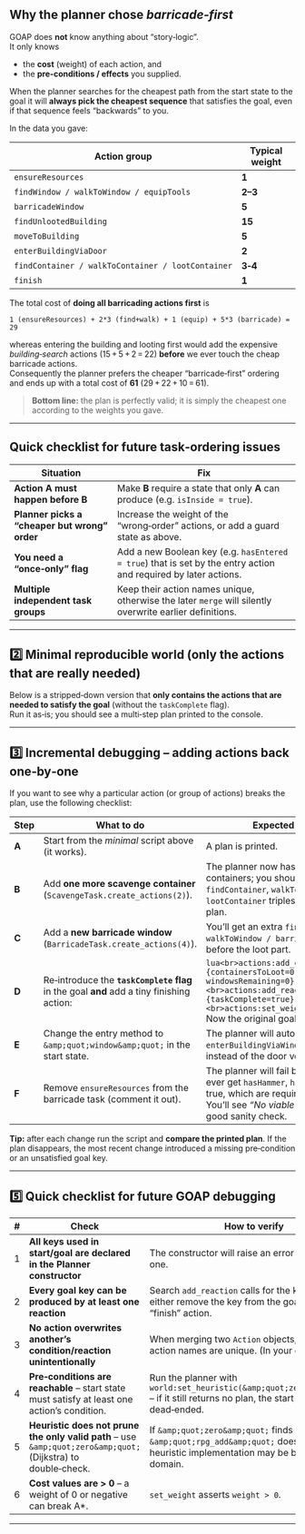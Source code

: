 ## Why the planner chose *barricade‑first*  

GOAP does **not** know anything about “story‑logic”.  
It only knows

* the **cost** (weight) of each action, and  
* the **pre‑conditions / effects** you supplied.

When the planner searches for the cheapest path from the start state to the goal it will **always pick the cheapest sequence** that satisfies the goal, even if that sequence feels “backwards” to you.

In the data you gave:

| Action group | Typical weight |
|--------------|----------------|
| `ensureResources` | **1** |
| `findWindow / walkToWindow / equipTools` | **2–3** |
| `barricadeWindow` | **5** |
| `findUnlootedBuilding` | **15** |
| `moveToBuilding` | **5** |
| `enterBuildingViaDoor` | **2** |
| `findContainer / walkToContainer / lootContainer` | **3‑4** |
| `finish` | **1** |

The total cost of **doing all barricading actions first** is

```
1 (ensureResources) + 2*3 (find+walk) + 1 (equip) + 5*3 (barricade) = 29
```

whereas entering the building and looting first would add the expensive *building‑search* actions (15 + 5 + 2 = 22) **before** we ever touch the cheap barricade actions.  
Consequently the planner prefers the cheaper “barricade‑first” ordering and ends up with a total cost of **61** (29 + 22 + 10 = 61).

> **Bottom line:** the plan is perfectly valid; it is simply the cheapest one according to the weights you gave.

---

## Quick checklist for future task‑ordering issues

| Situation | Fix |
|-----------|-----|
| **Action A must happen before B** | Make **B** require a state that only **A** can produce (e.g. `isInside = true`). |
| **Planner picks a “cheaper but wrong” order** | Increase the weight of the “wrong‑order” actions, or add a guard state as above. |
| **You need a “once‑only” flag** | Add a new Boolean key (e.g. `hasEntered = true`) that is set by the entry action and required by later actions. |
| **Multiple independent task groups** | Keep their action names unique, otherwise the later `merge` will silently overwrite earlier definitions. |

---

## 2️⃣ Minimal reproducible world (only the actions that are really needed)

Below is a stripped‑down version that **only contains the actions that are needed to satisfy the goal** (without the `taskComplete` flag).  
Run it as‑is; you should see a multi‑step plan printed to the console.

---

## 3️⃣ Incremental debugging – adding actions back one‑by‑one

If you want to see why a particular action (or group of actions) breaks the plan, use the following checklist:

| Step | What to do | Expected outcome |
|------|------------|------------------|
| **A** | Start from the *minimal* script above (it works). | A plan is printed. |
| **B** | Add **one more scavenge container** (`ScavengeTask.create_actions(2)`). | The planner now has to loot two containers; you should see two `findContainer`, `walkToContainer`, `lootContainer` triples at the end of the plan. |
| **C** | Add a **new barricade window** (`BarricadeTask.create_actions(4)`). | You’ll get an extra `findWindow4 / walkToWindow / barricadeWindow4` block before the loot part. |
| **D** | Re‑introduce the **`taskComplete` flag** in the goal **and** add a tiny finishing action: | ```lua<br>actions:add_condition('finish', {containersToLoot=0, windowsRemaining=0})<br>actions:add_reaction ('finish', {taskComplete=true})<br>actions:set_weight('finish', 1)```<br>Now the original goal works again. |
| **E** | Change the entry method to `&amp;quot;window&amp;quot;` in the start state. | The planner will automatically pick the `enterBuildingViaWindow` action (cost 5) instead of the door version (cost 2). |
| **F** | Remove `ensureResources` from the barricade task (comment it out). | The planner will fail because it cannot ever get `hasHammer`, `hasPlank`, `hasNails` = true, which are required by `equipTools`. You’ll see *“No viable plan”* again – a good sanity check. |

**Tip:** after each change run the script and **compare the printed plan**. If the plan disappears, the most recent change introduced a missing pre‑condition or an unsatisfied goal key.

---

## 5️⃣ Quick checklist for future GOAP debugging

| # | Check | How to verify |
|---|-------|----------------|
| 1 | **All keys used in start/goal are declared in the Planner constructor** | The constructor will raise an error if you miss one. |
| 2 | **Every goal key can be produced by at least one reaction** | Search `add_reaction` calls for the key; if none, either remove the key from the goal or add a “finish” action. |
| 3 | **No action overwrites another’s condition/reaction unintentionally** | When merging two `Action` objects, make sure action names are unique. (In your case they are.) |
| 4 | **Pre‑conditions are reachable** – start state must satisfy at least one action’s condition. | Run the planner with `world:set_heuristic(&amp;quot;zero&amp;quot;)` – if it still returns no plan, the start state is dead‑ended. |
| 5 | **Heuristic does not prune the only valid path** – use `&amp;quot;zero&amp;quot;` (Dijkstra) to double‑check. | If `&amp;quot;zero&amp;quot;` finds a plan but `&amp;quot;rpg_add&amp;quot;` does not, the heuristic implementation may be buggy for this domain. |
| 6 | **Cost values are > 0** – a weight of 0 or negative can break A\*. | `set_weight` asserts `weight > 0`. |

---

